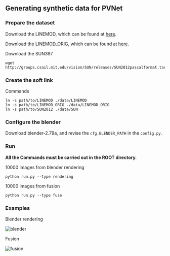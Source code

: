 ## Generating synthetic data for PVNet

### Prepare the dataset

Download the LINEMOD, which can be found at [here](https://1drv.ms/u/s!AtZjYZ01QjphgQ56t4wCharVSfxL).

Download the LINEMOD_ORIG, which can be found at [here](./tools/download_linemod_orig.sh).

Download the SUN397

```
wget http://groups.csail.mit.edu/vision/SUN/releases/SUN2012pascalformat.tar.gz
```

### Create the soft link

Commands

```
ln -s path/to/LINEMOD ./data/LINEMOD
ln -s path/to/LINEMOD_ORIG ./data/LINEMOD_ORIG
ln -s path/to/SUN2012 ./data/SUN
```

### Configure the blender

Download blender-2.79a, and revise the `cfg.BLENDER_PATH` in the `config.py`.

### Run

**All the Commands must be carried out in the ROOT directory.**

10000 images from blender rendering

```
python run.py --type rendering
```

10000 images from fusion

```
python run.py --type fuse
```

### Examples

Blender rendering

![blender](./assets/blender.png)

Fusion

![fusion](./assets/fuse.png)

